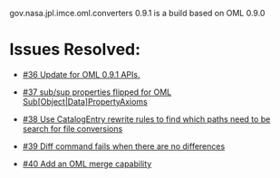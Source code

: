 gov.nasa.jpl.imce.oml.converters 0.9.1 is a build based on OML 0.9.0

# Issues Resolved:

- [#36 Update for OML 0.9.1 APIs.](https://github.com/JPL-IMCE/gov.nasa.jpl.imce.oml.converters/issues/36)

- [#37 sub/sup properties flipped for OML Sub\[Object|Data\]PropertyAxioms](https://github.com/JPL-IMCE/gov.nasa.jpl.imce.oml.converters/issues/37)

- [#38 Use CatalogEntry rewrite rules to find which paths need to be search for file conversions](https://github.com/JPL-IMCE/gov.nasa.jpl.imce.oml.converters/issues/38)

- [#39 Diff command fails when there are no differences](https://github.com/JPL-IMCE/gov.nasa.jpl.imce.oml.converters/issues/39)

- [#40 Add an OML merge capability](https://github.com/JPL-IMCE/gov.nasa.jpl.imce.oml.converters/issues/40)
